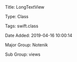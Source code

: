 Title:  LongTextView

Type:   Class

Tags:   swift.class

Date Added: 2019-04-16 10:00:14

Major Group: Notenik

Sub Group: views

